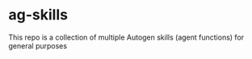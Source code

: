 # ag-skills
This repo is a collection of multiple Autogen skills (agent functions) for general purposes
